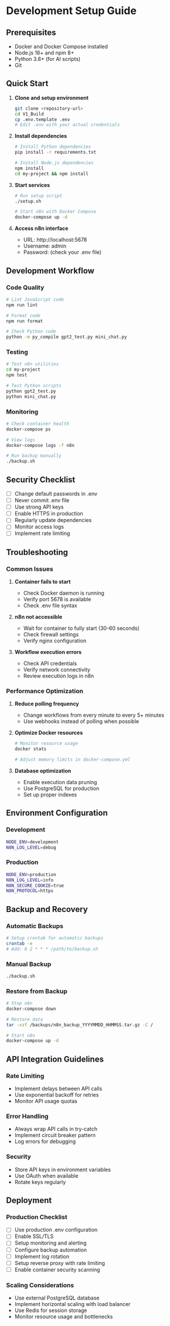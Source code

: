 # Development Setup Guide

## Prerequisites

- Docker and Docker Compose installed
- Node.js 16+ and npm 8+
- Python 3.8+ (for AI scripts)
- Git

## Quick Start

1. **Clone and setup environment**
   ```bash
   git clone <repository-url>
   cd V1_Build
   cp .env.template .env
   # Edit .env with your actual credentials
   ```

2. **Install dependencies**
   ```bash
   # Install Python dependencies
   pip install -r requirements.txt
   
   # Install Node.js dependencies
   npm install
   cd my-project && npm install
   ```

3. **Start services**
   ```bash
   # Run setup script
   ./setup.sh
   
   # Start n8n with Docker Compose
   docker-compose up -d
   ```

4. **Access n8n interface**
   - URL: http://localhost:5678
   - Username: admin
   - Password: (check your .env file)

## Development Workflow

### Code Quality

```bash
# Lint JavaScript code
npm run lint

# Format code
npm run format

# Check Python code
python -m py_compile gpt2_test.py mini_chat.py
```

### Testing

```bash
# Test n8n utilities
cd my-project
npm test

# Test Python scripts
python gpt2_test.py
python mini_chat.py
```

### Monitoring

```bash
# Check container health
docker-compose ps

# View logs
docker-compose logs -f n8n

# Run backup manually
./backup.sh
```

## Security Checklist

- [ ] Change default passwords in .env
- [ ] Never commit .env file
- [ ] Use strong API keys
- [ ] Enable HTTPS in production
- [ ] Regularly update dependencies
- [ ] Monitor access logs
- [ ] Implement rate limiting

## Troubleshooting

### Common Issues

1. **Container fails to start**
   - Check Docker daemon is running
   - Verify port 5678 is available
   - Check .env file syntax

2. **n8n not accessible**
   - Wait for container to fully start (30-60 seconds)
   - Check firewall settings
   - Verify nginx configuration

3. **Workflow execution errors**
   - Check API credentials
   - Verify network connectivity
   - Review execution logs in n8n

### Performance Optimization

1. **Reduce polling frequency**
   - Change workflows from every minute to every 5+ minutes
   - Use webhooks instead of polling when possible

2. **Optimize Docker resources**
   ```bash
   # Monitor resource usage
   docker stats
   
   # Adjust memory limits in docker-compose.yml
   ```

3. **Database optimization**
   - Enable execution data pruning
   - Use PostgreSQL for production
   - Set up proper indexes

## Environment Configuration

### Development
```bash
NODE_ENV=development
N8N_LOG_LEVEL=debug
```

### Production
```bash
NODE_ENV=production
N8N_LOG_LEVEL=info
N8N_SECURE_COOKIE=true
N8N_PROTOCOL=https
```

## Backup and Recovery

### Automatic Backups
```bash
# Setup crontab for automatic backups
crontab -e
# Add: 0 2 * * * /path/to/backup.sh
```

### Manual Backup
```bash
./backup.sh
```

### Restore from Backup
```bash
# Stop n8n
docker-compose down

# Restore data
tar -xzf /backups/n8n_backup_YYYYMMDD_HHMMSS.tar.gz -C /

# Start n8n
docker-compose up -d
```

## API Integration Guidelines

### Rate Limiting
- Implement delays between API calls
- Use exponential backoff for retries
- Monitor API usage quotas

### Error Handling
- Always wrap API calls in try-catch
- Implement circuit breaker pattern
- Log errors for debugging

### Security
- Store API keys in environment variables
- Use OAuth when available
- Rotate keys regularly

## Deployment

### Production Checklist
- [ ] Use production .env configuration
- [ ] Enable SSL/TLS
- [ ] Setup monitoring and alerting
- [ ] Configure backup automation
- [ ] Implement log rotation
- [ ] Setup reverse proxy with rate limiting
- [ ] Enable container security scanning

### Scaling Considerations
- Use external PostgreSQL database
- Implement horizontal scaling with load balancer
- Use Redis for session storage
- Monitor resource usage and bottlenecks